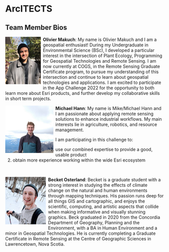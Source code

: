 # ArcITECTS

## Team Member Bios

<img src="../images/olivier.jpg" style="max-height:150px; margin:0 .5em .25em 0; float: left;" /> **Olivier Makuch**: My name is Olivier Makuch and I am a geospatial enthusiast! During my Undergraduate in Environmental Science (BSc), I developed a particular interest in the intersection of Plant Ecology, Programming for Geospatial Technologies and Remote Sensing. I am now currently at COGS, in the Remote Sensing Graduate Certificate program, to pursue my understanding of this intersection and continue to learn about geospatial technologies and applications. I am excited to participate in the App Challenge 2022 for the opportunity to both learn more about Esri products, and further develop my collaborative skills in short term projects.<br style="clear:both;" />

<img src="../images/mike.jpg" style="max-height:150px; margin:0 .5em .25em 0; float: left;" /> **Michael Hann**: My name is Mike/Michael Hann and I am passionate about applying remote sensing solutions to enhance industrial workflows. My main interests lie in agriculture, robotics, and resource management. 

I am participating in this challenge to:
1. use our combined expertise to provide a good, usable product
2. obtain more experience working within the wide Esri ecosystem
<br style="clear:both;" />

<img src="../images/becket.jpg" style="max-height:150px; margin:0 .5em .25em 0; float: left;" /> **Becket Osterland**: Becket is a graduate student with a strong interest in studying the effects of climate change on the natural and human environments through mapping techniques. His passion runs deep for all things GIS and cartographic, and enjoys the scientific, computing, and artistic aspects that collide when making informative and visually stunning graphics. Beck graduated in 2020 from the Concordia Department of Geography, Planning and the Environment, with a BA in Human Environment and a minor in Geospatial Technologies. He is currently completing a Graduate Certificate in Remote Sensing at the Centre of Geographic Sciences in Lawrencetown, Nova Scotia.<br style="clear:both;" />
